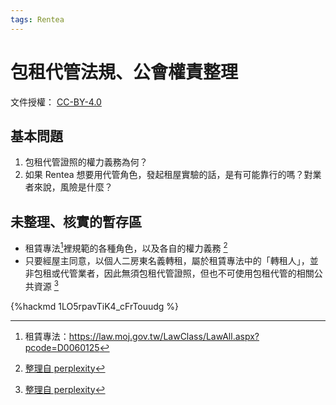 ```yaml
---
tags: Rentea
---
```

# 包租代管法規、公會權責整理

文件授權： [CC-BY-4.0](https://creativecommons.org/licenses/by/4.0/deed.zh_TW)

## 基本問題    

1. 包租代管證照的權力義務為何？
2. 如果 Rentea 想要用代管角色，發起租屋實驗的話，是有可能靠行的嗎？對業者來說，風險是什麼？

## 未整理、核實的暫存區

- 租賃專法[^1]裡規範的各種角色，以及各自的權力義務 [^2]
- 只要經屋主同意，以個人二房東名義轉租，屬於租賃專法中的「轉租人」，並非包租或代管業者，因此無須包租代管證照，但也不可使用包租代管的相關公共資源 [^3]

[^1]: 租賃專法：https://law.moj.gov.tw/LawClass/LawAll.aspx?pcode=D0060125
[^2]: [整理自 perplexity](https://www.perplexity.ai/search/qing-zheng-li-tai-wan-zu-ren-z-Q3WdiVNiQ4OcTXLsjafxRg)
[^3]: [整理自 perplexity](https://www.perplexity.ai/search/zai-tai-wan-zuo-bao-zu-huo-dai-9eBQSqNlRR.ku1g_rx1Gdw)

{%hackmd 1LO5rpavTiK4_cFrTouudg %}
